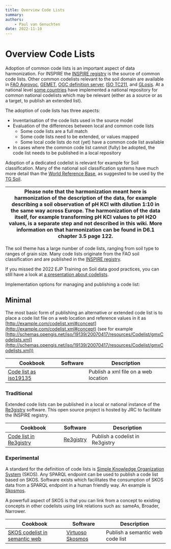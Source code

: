```yaml
---
title: Overview Code Lists
summary: 
authors:
    - Paul van Genuchten
date: 2022-11-10
---
```


# Overview Code Lists

Adoption of common code lists is an important aspect of data harmonization. For INSPIRE the [INSPIRE registry](https://inspire.ec.europa.eu/registry) is the source of common code lists. Other common codelists relevant to the soil domain are available in [FAO Agrovoc](https://agrovoc.fao.org/browse/agrovoc/en/), [GEMET](https://www.eionet.europa.eu/gemet/en/about/), [OGC definition server](https://www.ogc.org/def-server), [ISO TC211](http://www.isotc211.org/2005/resources/Codelist/gmxCodelists.xml), and [GLosis](https://github.com/rapw3k/glosis/blob/master/glosis_cl.ttl). At a national level [some countries](https://ec.europa.eu/isa2/solutions/re3gistry_en/) have implemented a national repository for common national codelists which may be relevant (either as a source or as a target, to publish an extended list).

The adoption of code lists has three aspects:

- Inventarisation of the code lists used in the source model
- Evaluation of the differences between local and common code lists
  - Some code lists are a full match
  - Some code lists need to be extended, or values mapped
  - Some local code lists do not (yet) have a common code list available
- In cases where the common code list cannot (fully) be adopted, the code list needs to be published in a local repository

Adoption of a dedicated codelist is relevant for example for Soil classification. Many of the national soil classification systems have much more detail than the [World Reference Base](https://inspire.ec.europa.eu/codelist/WRBSpecifierValue), as suggested to be used by the [TG Soil](https://inspire.ec.europa.eu/id/document/tg/so).

| Please note that the harmonization meant here is harmonization of the description of the data, for example describing a soil observation of pH KCl with dilution 1:10 in the same way across Europe. The harmonization of the data itself, for example transforming pH KCl values to pH H2O values, is a separate step and not described in this wiki. More information on that harmonization can be found in D6.1 chapter 3.5 page 122. |
| --- |

The soil theme has a large number of code lists, ranging from soil type to ranges of grain size. Many code lists originate from the FAO soil classification and are published in the [INSPIRE registry](https://inspire.ec.europa.eu/registry/).

If you missed the 2022 EJP Training on Soil data good practices, you can still have a look at [a presentation about codelists](https://wur.yuja.com/V/Video?v=195138&node=829589&a=1673682788&autoplay=1).

Implementation options for managing and publishing a code list:

## Minimal

The most basic form of publishing an alternative or extended code list is to place a code list file on a web location and reference values in it as [http://example.com/codelist.xml#concept](http://example.com/codelist.xml#concept) (see for example [http://schemas.opengis.net/iso/19139/20070417/resources/Codelist/gmxCodelists.xml](http://schemas.opengis.net/iso/19139/20070417/resources/Codelist/gmxCodelists.xml))

| Cookbook | Software | Description |
| --- | --- | --- |
| [Code list as iso19135](tools/codelist-iso19135.md) | | Publish a xml file on a web location |


### Traditional

Extended code lists can be published in a local or national instance of the [Re3gistry](https://github.com/ec-jrc/re3gistry) software. This open source project is hosted by JRC to facilitate the INSPIRE registry.

| Cookbook | Software | Description |
| --- | --- | --- |
| [Code list in Re3gistry](tools/re3gistry.md) | [Re3gistry](https://ec.europa.eu/isa2/solutions/re3gistry_en/) | Publish a codelist in Re3gistry |

### Experimental

A standard for the definition of code lists is [Simple Knowledge Organization System](https://www.w3.org/TR/skos-reference/) (SKOS). Any SPARQL endpoint can be used to publish a code list based on SKOS. Software exists which facilitates the consumption of SKOS data from a SPARQL endpoint in a human friendly way. An example is [Skosmos](https://skosmos.org/).

A powerfull aspect of SKOS is that you can link from a concept to existing concepts in other codelists using link relations such as: sameAs, Broader, Narrower.

| Cookbook | Software | Description |
| --- | --- | --- |
| [SKOS codelist in semantic web](tools/virtuoso.md) | [Virtuoso](https://virtuoso.openlinksw.com/) [Skosmos](https://skosmos.org) | Publish a semantic web code list | 